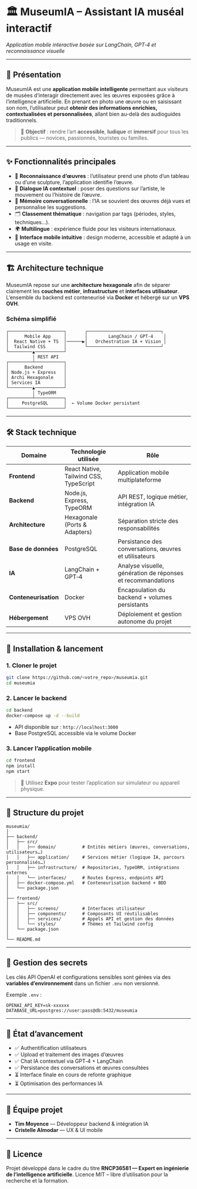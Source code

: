 # 🏛️ MuseumIA – Assistant IA muséal interactif

*Application mobile interactive basée sur LangChain, GPT‑4 et reconnaissance visuelle*

---

## 📌 Présentation

MuseumIA est une **application mobile intelligente** permettant aux visiteurs de musées d’interagir directement avec les œuvres exposées grâce à l’intelligence artificielle.
En prenant en photo une œuvre ou en saisissant son nom, l’utilisateur peut **obtenir des informations enrichies, contextualisées et personnalisées**, allant bien au-delà des audioguides traditionnels.

> 🎯 **Objectif** : rendre l’art **accessible**, **ludique** et **immersif** pour tous les publics — novices, passionnés, touristes ou familles.

---

## ✨ Fonctionnalités principales

* 📸 **Reconnaissance d’œuvres** : l’utilisateur prend une photo d’un tableau ou d’une sculpture, l’application identifie l’œuvre.
* 💬 **Dialogue IA contextuel** : poser des questions sur l’artiste, le mouvement ou l’histoire de l’œuvre.
* 🧠 **Mémoire conversationnelle** : l’IA se souvient des œuvres déjà vues et personnalise les suggestions.
* 🗂️ **Classement thématique** : navigation par tags (périodes, styles, techniques…).
* 🌍 **Multilingue** : expérience fluide pour les visiteurs internationaux.
* 📱 **Interface mobile intuitive** : design moderne, accessible et adapté à un usage en visite.

---

## 🏗️ Architecture technique

MuseumIA repose sur une **architecture hexagonale** afin de séparer clairement les **couches métier**, **infrastructure** et **interfaces utilisateur**.
L’ensemble du backend est conteneurisé via **Docker** et hébergé sur un **VPS OVH**.

### **Schéma simplifié**

```
┌─────────────────────┐       ┌────────────────────────────┐
│      Mobile App     │       │        LangChain / GPT‑4    │
│  React Native + TS  │──────▶│   Orchestration IA + Vision │
│  Tailwind CSS       │       └────────────────────────────┘
└─────────▲───────────┘
          │ REST API
┌─────────┴───────────┐
│      Backend        │
│ Node.js + Express   │
│ Archi Hexagonale    │
│ Services IA         │
└─────────▲───────────┘
          │ TypeORM
┌─────────┴───────────┐
│     PostgreSQL      │  ← Volume Docker persistant
└─────────────────────┘
```

---

## 🛠️ Stack technique

| **Domaine**          | **Technologie utilisée**               | **Rôle**                                                    |
| -------------------- | -------------------------------------- | ----------------------------------------------------------- |
| **Frontend**         | React Native, Tailwind CSS, TypeScript | Application mobile multiplateforme                          |
| **Backend**          | Node.js, Express, TypeORM              | API REST, logique métier, intégration IA                    |
| **Architecture**     | Hexagonale (Ports & Adapters)          | Séparation stricte des responsabilités                      |
| **Base de données**  | PostgreSQL                             | Persistance des conversations, œuvres et utilisateurs       |
| **IA**               | LangChain + GPT‑4                      | Analyse visuelle, génération de réponses et recommandations |
| **Conteneurisation** | Docker                                 | Encapsulation du backend + volumes persistants              |
| **Hébergement**      | VPS OVH                                | Déploiement et gestion autonome du projet                   |

---

## 🚀 Installation & lancement

### **1. Cloner le projet**

```bash
git clone https://github.com/<votre_repo>/museumia.git
cd museumia
```

### **2. Lancer le backend**

```bash
cd backend
docker-compose up -d --build
```

* API disponible sur : `http://localhost:3000`
* Base PostgreSQL accessible via le volume Docker

### **3. Lancer l’application mobile**

```bash
cd frontend
npm install
npm start
```

> 📱 Utilisez **Expo** pour tester l’application sur simulateur ou appareil physique.

---

## 📂 Structure du projet

```
museumia/
│
├── backend/
│   ├── src/
│   │   ├── domain/          # Entités métiers (œuvres, conversations, utilisateurs…)
│   │   ├── application/     # Services métier (logique IA, parcours personnalisés…)
│   │   ├── infrastructure/  # Repositories, TypeORM, intégrations externes
│   │   └── interfaces/      # Routes Express, endpoints API
│   ├── docker-compose.yml   # Conteneurisation backend + BDD
│   └── package.json
│
├── frontend/
│   ├── src/
│   │   ├── screens/         # Interfaces utilisateur
│   │   ├── components/      # Composants UI réutilisables
│   │   ├── services/        # Appels API et gestion des données
│   │   └── styles/          # Thèmes et Tailwind config
│   └── package.json
│
└── README.md
```

---

## 🔐 Gestion des secrets

Les clés API OpenAI et configurations sensibles sont gérées via des **variables d’environnement** dans un fichier `.env` non versionné.

Exemple `.env` :

```env
OPENAI_API_KEY=sk-xxxxxx
DATABASE_URL=postgres://user:pass@db:5432/museumia
```

---

## 📌 État d’avancement

* ✅ Authentification utilisateurs
* ✅ Upload et traitement des images d’œuvres
* ✅ Chat IA contextuel via GPT‑4 + LangChain
* ✅ Persistance des conversations et œuvres consultées
* ⏳ Interface finale en cours de refonte graphique
* ⏳ Optimisation des performances IA

---

## 👥 Équipe projet

* **Tim Moyence** — Développeur backend & intégration IA
* **Cristelle Almodar** — UX & UI mobile

---

## 📜 Licence

Projet développé dans le cadre du titre **RNCP36581 — Expert en ingénierie de l’intelligence artificielle**.
Licence MIT – libre d’utilisation pour la recherche et la formation.
